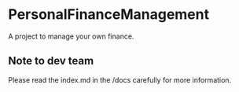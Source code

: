 # PersonalFinanceManagement
A project to manage your own finance.

## Note to dev team

Please read the index.md in the /docs carefully for more information.